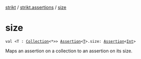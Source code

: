[strikt](../index.md) / [strikt.assertions](index.md) / [size](./size.md)

# size

`val <T : `[`Collection`](https://kotlinlang.org/api/latest/jvm/stdlib/kotlin.collections/-collection/index.html)`<*>> `[`Assertion`](../strikt.api/-assertion/index.md)`<`[`T`](size.md#T)`>.size: `[`Assertion`](../strikt.api/-assertion/index.md)`<`[`Int`](https://kotlinlang.org/api/latest/jvm/stdlib/kotlin/-int/index.html)`>`

Maps an assertion on a collection to an assertion on its size.

